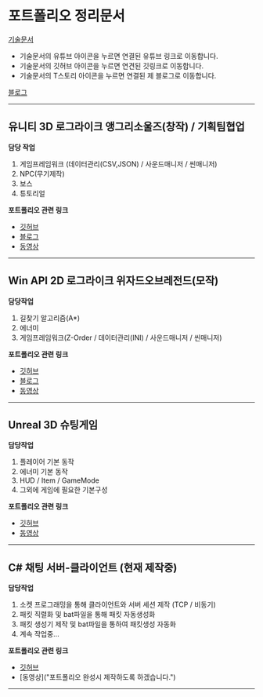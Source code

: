 # 포트폴리오 정리문서
[기술문서](https://drive.google.com/file/d/14Mo1lp0AHqTvlVwypRvOO_BQE2_plj_W/view?usp=sharing)
- 기술문서의 유튜브 아이콘을 누르면 연결된 유튜브 링크로 이동합니다.
- 기술문서의 깃허브 아이콘을 누르면 연견된 깃링크로 이동합니다.
- 기술문서의 T스토리 아이콘을 누르면 연결된 제 블로그로 이동합니다.

[블로그](https://study-progmming.tistory.com)

----
## 유니티 3D 로그라이크 앵그리소울즈(창작) / 기획팀협업

**담당 작업**
 1. 게임프레임워크 (데이터관리(CSV,JSON) / 사운드매니저 / 씬매니저)
 2. NPC(무기제작) 
 3. 보스 
 4. 튜토리얼
 
**포트폴리오 관련 링크**
- [깃허브](https://github.com/Peepbo/Unity3D-RPG-project/tree/main/Unity3D%20RPG/Assets/Scripts "클릭하시면 해당 포트폴리오의 깃허브로 이동합니다.")
- [블로그](https://study-progmming.tistory.com/category/팀프로젝트/CUDA%28Unity%29_기획팀협업 "클릭하시면 해당 포트폴리오의 블로그로 이동합니다.")
- [동영상](https://youtu.be/NtnUvzqz1Y4 "클릭하시면 해당 포트폴리오의 깃허브로 이동합니다.")


---

## Win API 2D 로그라이크 위자드오브레전드(모작)

**담당작업**
 1. 길찾기 알고리즘(A*)
 2. 에너미 
 3. 게임프레임워크(Z-Order / 데이터관리(INI) / 사운드매니저 / 씬매니저)

 
**포트폴리오 관련 링크**
- [깃허브](https://github.com/lmharriet/CopyWizard.git "클릭하시면 해당 포트폴리오의 깃허브로 이동합니다.")
- [블로그](http://study-progmming.tistory.com/category/팀프로젝트/WizardOfLegend_모작%28WIN32%20API%29 "클릭하시면 해당 포트폴리오의 블로그로 이동합니다.")
- [동영상](https://youtu.be/dTl59nt_flY "클릭하시면 해당 포트폴리오의 깃허브로 이동합니다.")
---

## Unreal 3D 슈팅게임 

**담당작업**
 1. 플레이어 기본 동작
 2. 에너미 기본 동작 
 3. HUD / Item / GameMode
 4. 그외에 게임에 필요한 기본구성

 
**포트폴리오 관련 링크**
- [깃허브](https://github.com/ricethief0/Unreal_3DShooting/tree/main/Shooting3D/Source/Shooting3D "클릭하시면 해당 포트폴리오의 깃허브로 이동합니다.")
- [동영상](https://youtu.be/nF9elvQ-Rms "클릭하시면 해당 포트폴리오의 깃허브로 이동합니다.")
---

## C# 채팅 서버-클라이언트 (현재 제작중)

**담당작업**
 1. 소켓 프로그래밍을 통해 클라이언트와 서버 세션 제작 (TCP / 비동기)
 2. 패킷 직렬화 및 bat파일을 통해 패킷 자동생성화
 3. 패킷 생성기 제작 및 bat파일을 통하여 패킷생성 자동화
 4. 계속 작업중...

 
**포트폴리오 관련 링크**
- [깃허브](https://github.com/ricethief0/ServerStudy "클릭하시면 해당 포트폴리오의 깃허브로 이동합니다.")
- [동영상]("포트폴리오 완성시 제작하도록 하겠습니다.")
---

